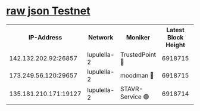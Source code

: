 [raw json Testnet](https://rpc-check.jaclalt.stavr.tech/jaclalt/rpc-jaclalt-result.json)
=

<table><tr><th>IP-Address</th><th>Network</th><th>Moniker</th><th>Latest Block Height</th><th>Earliest Block Height</th><th>Catching Up</th><th>Tx Index</th><th>Voting Power</th><th>Scan Time</th></tr><tr><td>142.132.202.92:26857</td><td>lupulella-2</td><td>TrustedPoint 🔴</td><td>6918715</td><td>6282001</td><td>False</td><td>off</td><td>400065</td><td>2024-03-02T09:44:08.532906962UTC</td></tr><tr><td>173.249.56.120:29657</td><td>lupulella-2</td><td>moodman 🔴</td><td>6918715</td><td>6818715</td><td>False</td><td>off</td><td>1075134</td><td>2024-03-02T09:44:08.306064660UTC</td></tr><tr><td>135.181.210.171:19127</td><td>lupulella-2</td><td>STAVR-Service 🟢</td><td>6918714</td><td>6918001</td><td>False</td><td>on</td><td>0</td><td>2024-03-02T09:43:57.765045539UTC</td></tr></table>
